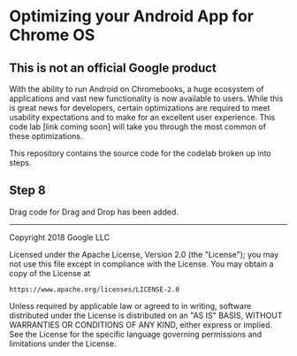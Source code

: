 # Optimizing your Android App for Chrome OS

## This is not an official Google product

With the ability to run Android on Chromebooks, a huge 
ecosystem of applications and vast new functionality 
is now available to users. While this is great news 
for developers, certain optimizations are required 
to meet usability expectations and to make for an 
excellent user experience. 
This code lab [link coming soon] will take you through 
the most common of these optimizations.

This repository contains the source code for the 
codelab broken up into steps.

## Step 8

Drag code for Drag and Drop has been added.

***

Copyright 2018 Google LLC

Licensed under the Apache License, Version 2.0 (the "License");
you may not use this file except in compliance with the License.
You may obtain a copy of the License at

    https://www.apache.org/licenses/LICENSE-2.0

Unless required by applicable law or agreed to in writing, software
distributed under the License is distributed on an "AS IS" BASIS,
WITHOUT WARRANTIES OR CONDITIONS OF ANY KIND, either express or implied.
See the License for the specific language governing permissions and
limitations under the License.


